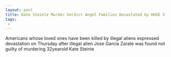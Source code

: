 ```yaml
---
layout: post
title: Kate Steinle Murder Verdict Angel Families Devastated by HUGE Slap in the Face
tags:
 -
---
```

Americans whose loved ones have been killed by illegal aliens expressed devastation on Thursday after illegal alien Jose Garcia Zarate was found not guilty of murdering 32yearold Kate Steinle
